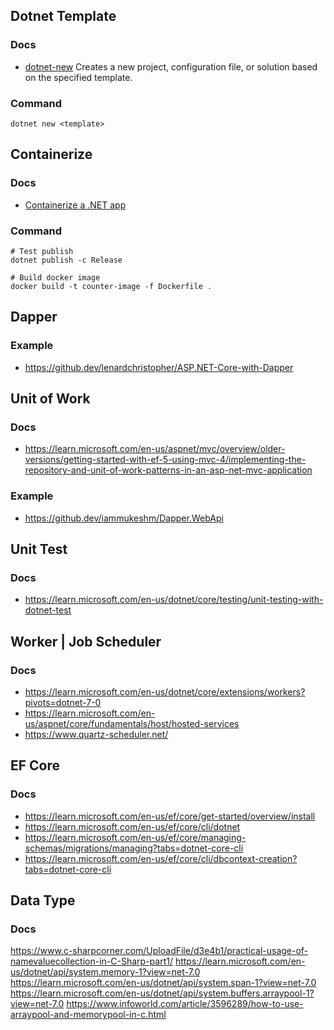 ## Dotnet Template
### Docs
- [dotnet-new](https://learn.microsoft.com/en-us/dotnet/core/tools/dotnet-new) Creates a new project, configuration file, or solution based on the specified template.


### Command
```
dotnet new <template>
```

## Containerize
### Docs
- [Containerize a .NET app](https://learn.microsoft.com/en-us/dotnet/core/docker/build-container?tabs=windows&pivots=dotnet-7-0)


### Command
```
# Test publish 
dotnet publish -c Release

# Build docker image
docker build -t counter-image -f Dockerfile .
```

## Dapper
### Example
- https://github.dev/lenardchristopher/ASP.NET-Core-with-Dapper


## Unit of Work
### Docs
- https://learn.microsoft.com/en-us/aspnet/mvc/overview/older-versions/getting-started-with-ef-5-using-mvc-4/implementing-the-repository-and-unit-of-work-patterns-in-an-asp-net-mvc-application

### Example
- https://github.dev/iammukeshm/Dapper.WebApi


## Unit Test
### Docs
- https://learn.microsoft.com/en-us/dotnet/core/testing/unit-testing-with-dotnet-test


## Worker | Job Scheduler
### Docs
- https://learn.microsoft.com/en-us/dotnet/core/extensions/workers?pivots=dotnet-7-0
- https://learn.microsoft.com/en-us/aspnet/core/fundamentals/host/hosted-services
- https://www.quartz-scheduler.net/


## EF Core
### Docs
- https://learn.microsoft.com/en-us/ef/core/get-started/overview/install
- https://learn.microsoft.com/en-us/ef/core/cli/dotnet
- https://learn.microsoft.com/en-us/ef/core/managing-schemas/migrations/managing?tabs=dotnet-core-cli
- https://learn.microsoft.com/en-us/ef/core/cli/dbcontext-creation?tabs=dotnet-core-cli


## Data Type
### Docs
https://www.c-sharpcorner.com/UploadFile/d3e4b1/practical-usage-of-namevaluecollection-in-C-Sharp-part1/
https://learn.microsoft.com/en-us/dotnet/api/system.memory-1?view=net-7.0
https://learn.microsoft.com/en-us/dotnet/api/system.span-1?view=net-7.0
https://learn.microsoft.com/en-us/dotnet/api/system.buffers.arraypool-1?view=net-7.0
https://www.infoworld.com/article/3596289/how-to-use-arraypool-and-memorypool-in-c.html
